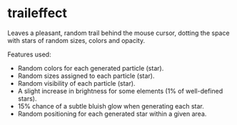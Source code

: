 # traileffect
Leaves a pleasant, random trail behind the mouse cursor, dotting the space with stars of random sizes, colors and opacity.

Features used:
- Random colors for each generated particle (star).
- Random sizes assigned to each particle (star).
- Random visibility of each particle (star).
- A slight increase in brightness for some elements (1% of well-defined stars).
- 15% chance of a subtle bluish glow when generating each star.
- Random positioning for each generated star within a given area.
